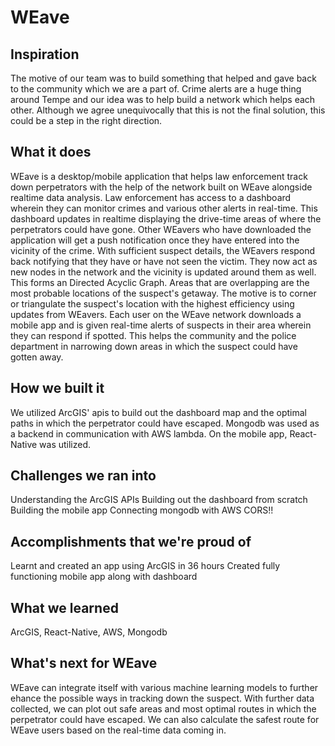 # WEave

## Inspiration
The motive of our team was to build something that helped and gave back to the community which we are a part of. Crime alerts are a huge thing around Tempe and our idea was to help build a network which helps each other. Although we agree unequivocally that this is not the final solution, this could be a step in the right direction.
## What it does
WEave is a desktop/mobile application that helps law enforcement track down perpetrators with the help of the network built on WEave alongside realtime data analysis. 
Law enforcement has access to a dashboard wherein they can monitor crimes and various other alerts in real-time. This dashboard updates in realtime displaying the drive-time areas of where the perpetrators could have gone. Other WEavers who have downloaded the application will get a push notification once they have entered into the vicinity of the crime. With sufficient suspect details, the WEavers respond back notifying that they have or have not seen the victim. They now act as new nodes in the network and the vicinity is updated around them as well. This forms an Directed Acyclic Graph. Areas that are overlapping are the most probable locations of the suspect's getaway. The motive is to corner or triangulate the suspect's location with the highest efficiency using updates from WEavers.
Each user on the WEave network downloads a mobile app and is given real-time alerts of suspects in their area wherein they can respond if spotted. This helps the community and the police department in narrowing down areas in which the suspect could have gotten away.
## How we built it
We utilized ArcGIS' apis to build out the dashboard map and the optimal paths in which the perpetrator could have escaped. Mongodb was used as a backend in communication with AWS lambda.
On the mobile app, React-Native was utilized.
## Challenges we ran into
Understanding the ArcGIS APIs
Building out the dashboard from scratch
Building the mobile app
Connecting mongodb with AWS
CORS!!

## Accomplishments that we're proud of
Learnt and created an app using ArcGIS in 36 hours
Created fully functioning mobile app along with dashboard

## What we learned
ArcGIS, React-Native, AWS, Mongodb

## What's next for WEave
WEave can integrate itself with various machine learning models to further ehance the possible ways in tracking down the suspect.
With further data collected, we can plot out safe areas and most optimal routes in which the perpetrator could have escaped. We can also calculate the safest route for WEave users based on the real-time data coming in.

